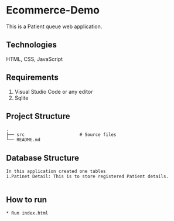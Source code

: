 # Ecommerce-Demo


This is a Patient queue web application. 

## Technologies
HTML, CSS, JavaScript

## Requirements
1. Visual Studio Code or any editor
2. Sqlite

## Project Structure

```
.                             
├── src                     # Source files 
└── README.md
```

## Database Structure
```
In this application created one tables
1.Patinet Detail: This is to store registered Patient details.
 
```

## How to run
```
* Run index.html 
             
```


